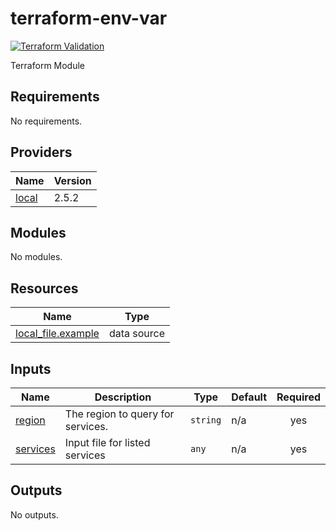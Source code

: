 # terraform-env-var
[![Terraform Validation](https://github.com/HappyPathway/terraform-aws-vpc-services/actions/workflows/terraform.yaml/badge.svg)](https://github.com/HappyPathway/terraform-aws-vpc-services/actions/workflows/terraform.yaml)

Terraform Module

<!-- BEGIN_TF_DOCS -->
## Requirements

No requirements.

## Providers

| Name | Version |
|------|---------|
| <a name="provider_local"></a> [local](#provider\_local) | 2.5.2 |

## Modules

No modules.

## Resources

| Name | Type |
|------|------|
| [local_file.example](https://registry.terraform.io/providers/hashicorp/local/latest/docs/data-sources/file) | data source |

## Inputs

| Name | Description | Type | Default | Required |
|------|-------------|------|---------|:--------:|
| <a name="input_region"></a> [region](#input\_region) | The region to query for services. | `string` | n/a | yes |
| <a name="input_services"></a> [services](#input\_services) | Input file for listed services | `any` | n/a | yes |

## Outputs

No outputs.
<!-- END_TF_DOCS -->
